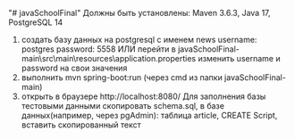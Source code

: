 "# javaSchoolFinal" 
Должны быть установлены: Maven 3.6.3, Java 17, PostgreSQL 14
1. создать базу данных на postgresql с именем news
username: postgres
password: 5558
ИЛИ
перейти в javaSchoolFinal-main\src\main\resources\application.properties
изменить username и password на свои значения
2. выполнить mvn spring-boot:run (через cmd из папки javaSchoolFinal-main)
3. открыть в браузере http://localhost:8080/
Для заполнения базы тестовыми данными скопировать schema.sql, в базе данных(например, через pgAdmin): таблица article, CREATE Script, вставить скопированный текст
